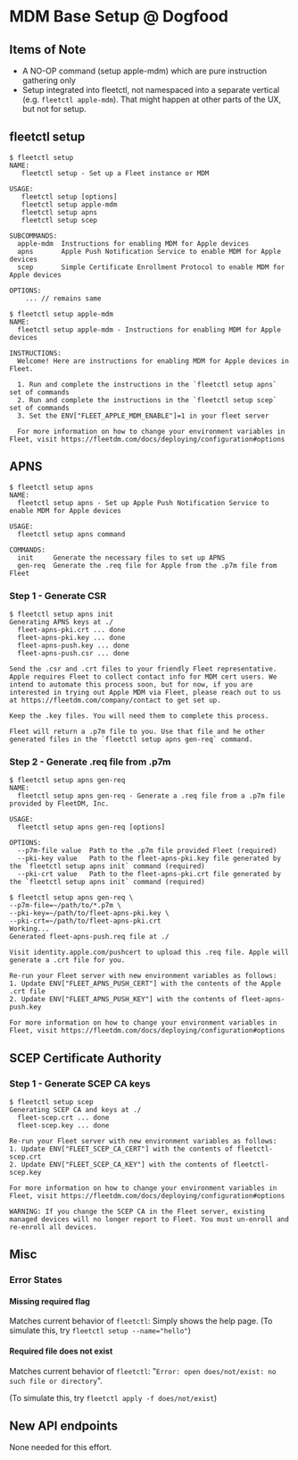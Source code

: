 # MDM Base Setup @ Dogfood

## Items of Note
- A NO-OP command (setup apple-mdm) which are pure instruction gathering only
- Setup integrated into fleetctl, not namespaced into a separate vertical (e.g. `fleetctl apple-mdm`). That might happen at other parts of the UX, but not for setup.

## fleetctl setup

```
$ fleetctl setup
NAME:
   fleetctl setup - Set up a Fleet instance or MDM

USAGE:
   fleetctl setup [options]
   fleetctl setup apple-mdm
   fleetctl setup apns
   fleetctl setup scep
   
SUBCOMMANDS:
  apple-mdm  Instructions for enabling MDM for Apple devices
  apns       Apple Push Notification Service to enable MDM for Apple devices
  scep       Simple Certificate Enrollment Protocol to enable MDM for Apple devices

OPTIONS:
	... // remains same
```

```
$ fleetctl setup apple-mdm
NAME:
  fleetctl setup apple-mdm - Instructions for enabling MDM for Apple devices

INSTRUCTIONS:
  Welcome! Here are instructions for enabling MDM for Apple devices in Fleet.

  1. Run and complete the instructions in the `fleetctl setup apns` set of commands
  2. Run and complete the instructions in the `fleetctl setup scep` set of commands
  3. Set the ENV["FLEET_APPLE_MDM_ENABLE"]=1 in your fleet server

  For more information on how to change your environment variables in Fleet, visit https://fleetdm.com/docs/deploying/configuration#options
```

## APNS

```
$ fleetctl setup apns
NAME:
  fleetctl setup apns - Set up Apple Push Notification Service to enable MDM for Apple devices

USAGE:
  fleetctl setup apns command

COMMANDS:
  init     Generate the necessary files to set up APNS
  gen-req  Generate the .req file for Apple from the .p7m file from Fleet
```

### Step 1 - Generate CSR
```
$ fleetctl setup apns init
Generating APNS keys at ./
  fleet-apns-pki.crt ... done
  fleet-apns-pki.key ... done
  fleet-apns-push.key ... done
  fleet-apns-push.csr ... done

Send the .csr and .crt files to your friendly Fleet representative. Apple requires Fleet to collect contact info for MDM cert users. We intend to automate this process soon, but for now, if you are interested in trying out Apple MDM via Fleet, please reach out to us at https://fleetdm.com/company/contact to get set up.

Keep the .key files. You will need them to complete this process.

Fleet will return a .p7m file to you. Use that file and he other generated files in the `fleetctl setup apns gen-req` command.
```

### Step 2 - Generate .req file from .p7m

```
$ fleetctl setup apns gen-req
NAME:
  fleetctl setup apns gen-req - Generate a .req file from a .p7m file provided by FleetDM, Inc.

USAGE:
  fleetctl setup apns gen-req [options]

OPTIONS:
  --p7m-file value  Path to the .p7m file provided Fleet (required)
  --pki-key value   Path to the fleet-apns-pki.key file generated by the `fleetctl setup apns init` command (required)
  --pki-crt value   Path to the fleet-apns-pki.crt file generated by the `fleetctl setup apns init` command (required)
```

```
$ fleetctl setup apns gen-req \
--p7m-file=~/path/to/*.p7m \
--pki-key=~/path/to/fleet-apns-pki.key \
--pki-crt=~/path/to/fleet-apns-pki.crt
Working...
Generated fleet-apns-push.req file at ./

Visit identity.apple.com/pushcert to upload this .req file. Apple will generate a .crt file for you.

Re-run your Fleet server with new environment variables as follows:
1. Update ENV["FLEET_APNS_PUSH_CERT"] with the contents of the Apple .crt file
2. Update ENV["FLEET_APNS_PUSH_KEY"] with the contents of fleet-apns-push.key

For more information on how to change your environment variables in Fleet, visit https://fleetdm.com/docs/deploying/configuration#options

```

## SCEP Certificate Authority
### Step 1 - Generate SCEP CA keys
```
$ fleetctl setup scep
Generating SCEP CA and keys at ./
  fleet-scep.crt ... done
  fleet-scep.key ... done

Re-run your Fleet server with new environment variables as follows:
1. Update ENV["FLEET_SCEP_CA_CERT"] with the contents of fleetctl-scep.crt
2. Update ENV["FLEET_SCEP_CA_KEY"] with the contents of fleetctl-scep.key

For more information on how to change your environment variables in Fleet, visit https://fleetdm.com/docs/deploying/configuration#options

WARNING: If you change the SCEP CA in the Fleet server, existing managed devices will no longer report to Fleet. You must un-enroll and re-enroll all devices.

```

## Misc
### Error States
#### Missing required flag
Matches current behavior of `fleetctl`: Simply shows the help page. (To simulate this, try `fleetctl setup --name="hello"`)

#### Required file does not exist 
Matches current behavior of `fleetctl`: "`Error: open does/not/exist: no such file or directory`".

(To simulate this, try `fleetctl apply -f does/not/exist`)

## New API endpoints
None needed for this effort.
